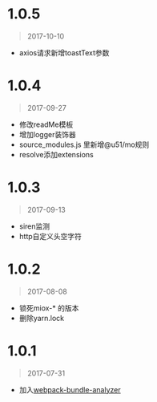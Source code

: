 # 1.0.5
> 2017-10-10

- axios请求新增toastText参数

# 1.0.4
> 2017-09-27

- 修改readMe模板
- 增加logger装饰器
- source_modules.js 里新增@u51/mo规则
- resolve添加extensions

# 1.0.3
> 2017-09-13

- siren监测
- http自定义头空字符

# 1.0.2
> 2017-08-08

- 锁死miox-* 的版本
- 删除yarn.lock

# 1.0.1
> 2017-07-31

- 加入[webpack-bundle-analyzer](https://github.com/th0r/webpack-bundle-analyzer)
